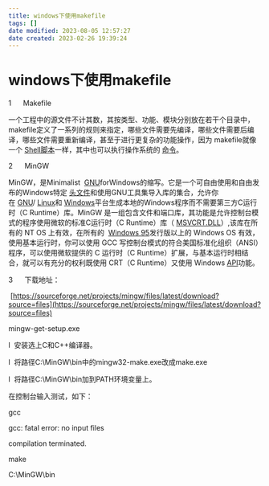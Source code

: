 ```yaml
---
title: windows下使用makefile
tags: []
date modified: 2023-08-05 12:57:27
date created: 2023-02-26 19:39:24
---
```

# windows下使用makefile
1      Makefile

一个工程中的源文件不计其数，其按类型、功能、模块分别放在若干个目录中，makefile定义了一系列的规则来指定，哪些文件需要先编译，哪些文件需要后编译，哪些文件需要重新编译，甚至于进行更复杂的功能操作，因为 makefile就像一个 [Shell脚本](http://baike.baidu.com/view/1440787.htm)一样，其中也可以执行操作系统的 [命令](http://baike.baidu.com/subview/446604/12517945.htm)。

2      MinGW

MinGW，是Minimalist  [GNU](http://baike.baidu.com/view/36272.htm)forWindows的缩写。它是一个可自由使用和自由发布的Windows特定 [头文件](http://baike.baidu.com/view/668911.htm)和使用GNU工具集导入库的集合，允许你在 [GNU](http://baike.baidu.com/view/36272.htm)/ [Linux](http://baike.baidu.com/view/1634.htm)和 [Windows](http://baike.baidu.com/view/4821.htm)平台生成本地的Windows程序而不需要第三方C运行时（C Runtime）库。MinGW 是一组包含文件和端口库，其功能是允许控制台模式的程序使用微软的标准C运行时（C Runtime）库（ [MSVCRT.DLL](http://baike.baidu.com/view/665378.htm)）,该库在所有的 NT OS 上有效，在所有的  [Windows 95](http://baike.baidu.com/view/41207.htm)发行版以上的 Windows OS 有效，使用基本运行时，你可以使用 GCC 写控制台模式的符合美国标准化组织（ANSI）程序，可以使用微软提供的 C 运行时（C Runtime）扩展，与基本运行时相结合，就可以有充分的权利既使用 CRT（C Runtime）又使用 Windows [API](http://baike.baidu.com/view/16068.htm)功能。

3      下载地址：

 [https://sourceforge.net/projects/mingw/files/latest/download?source=files](https://sourceforge.net/projects/mingw/files/latest/download?source=files)

mingw-get-setup.exe

l  安装选上C和C++编译器。

l  将路径C:\\MinGW\\bin中的mingw32-make.exe改成make.exe

l  将路径C:\\MinGW\\bin加到PATH环境变量上。

在控制台输入测试，如下：

gcc

gcc: fatal error: no input files

compilation terminated.

make

C:\\MinGW\\bin